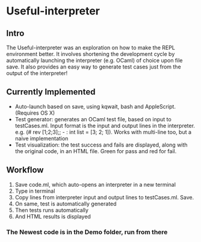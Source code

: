 # Useful-interpreter

## Intro
The Useful-interpreter was an exploration on how to make the REPL environment better. It involves shortening the development cycle by automatically launching the interpreter (e.g. OCaml) of choice upon file save. It also provides an easy way to generate test cases just from the output of the interpreter!


## Currently Implemented
* Auto-launch based on save, using kqwait, bash and AppleScript. (Requires OS X)
* Test generator: generates an OCaml test file, based on input to testCases.ml. Input format is the input and output lines in the interpreter. e.g. 
(# rev [1;2;3];; - : int list = [3; 2; 1]). Works with multi-line too, but a naive implementation
* Test visualization: the test success and fails are displayed, along with the original code, in an HTML file. Green for pass and red for fail. 


## Workflow
1. Save code.ml, which auto-opens an interpreter in a new terminal
2. Type in terminal
3. Copy lines from interpreter input and output lines to testCases.ml. Save. 
4. On same, test is automatically generated
5. Then tests runs automatically 
6. And HTML results is displayed


### The Newest code is in the Demo folder, run from there